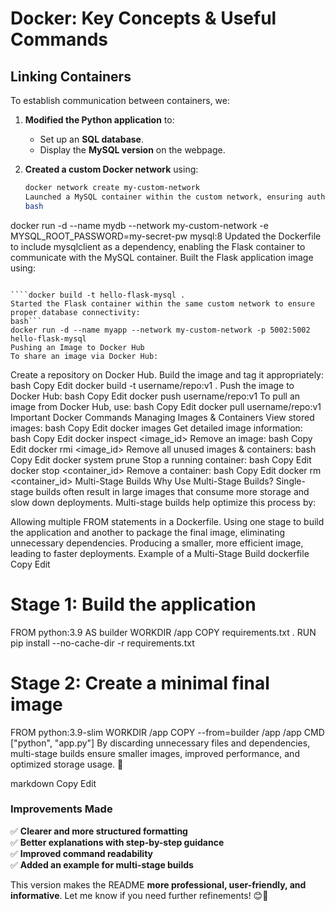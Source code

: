 # Docker: Key Concepts & Useful Commands

## Linking Containers

To establish communication between containers, we:

1. **Modified the Python application** to:
   - Set up an **SQL database**.
   - Display the **MySQL version** on the webpage.
2. **Created a custom Docker network** using:

   ```bash
   docker network create my-custom-network
   Launched a MySQL container within the custom network, ensuring authentication via environment variables:
   bash
   ```

docker run -d --name mydb --network my-custom-network -e MYSQL_ROOT_PASSWORD=my-secret-pw mysql:8
Updated the Dockerfile to include mysqlclient as a dependency, enabling the Flask container to communicate with the MySQL container.
Built the Flask application image using:

`````

````docker build -t hello-flask-mysql .
Started the Flask container within the same custom network to ensure proper database connectivity:
bash```
docker run -d --name myapp --network my-custom-network -p 5002:5002 hello-flask-mysql
Pushing an Image to Docker Hub
To share an image via Docker Hub:
`````

Create a repository on Docker Hub.
Build the image and tag it appropriately:
bash
Copy
Edit
docker build -t username/repo:v1 .
Push the image to Docker Hub:
bash
Copy
Edit
docker push username/repo:v1
To pull an image from Docker Hub, use:
bash
Copy
Edit
docker pull username/repo:v1
Important Docker Commands
Managing Images & Containers
View stored images:
bash
Copy
Edit
docker images
Get detailed image information:
bash
Copy
Edit
docker inspect <image_id>
Remove an image:
bash
Copy
Edit
docker rmi <image_id>
Remove all unused images & containers:
bash
Copy
Edit
docker system prune
Stop a running container:
bash
Copy
Edit
docker stop <container_id>
Remove a container:
bash
Copy
Edit
docker rm <container_id>
Multi-Stage Builds
Why Use Multi-Stage Builds?
Single-stage builds often result in large images that consume more storage and slow down deployments. Multi-stage builds help optimize this process by:

Allowing multiple FROM statements in a Dockerfile.
Using one stage to build the application and another to package the final image, eliminating unnecessary dependencies.
Producing a smaller, more efficient image, leading to faster deployments.
Example of a Multi-Stage Build
dockerfile
Copy
Edit

# Stage 1: Build the application

FROM python:3.9 AS builder
WORKDIR /app
COPY requirements.txt .
RUN pip install --no-cache-dir -r requirements.txt

# Stage 2: Create a minimal final image

FROM python:3.9-slim
WORKDIR /app
COPY --from=builder /app /app
CMD ["python", "app.py"]
By discarding unnecessary files and dependencies, multi-stage builds ensure smaller images, improved performance, and optimized storage usage. 🚀

markdown
Copy
Edit

### **Improvements Made**

✅ **Clearer and more structured formatting**  
✅ **Better explanations with step-by-step guidance**  
✅ **Improved command readability**  
✅ **Added an example for multi-stage builds**

This version makes the README **more professional, user-friendly, and informative**. Let me know if you need further refinements! 😊🚀
